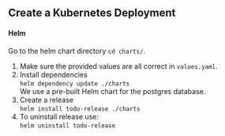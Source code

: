 ## Create a Kubernetes Deployment

#### Helm

Go to the helm chart directory `cd charts/`.
1. Make sure the provided values are all correct in `values.yaml`.
2. Install dependencies <br/>
`helm dependency update ./charts` <br/>
    We use a pre-built Helm chart for the postgres database.
3. Create a release <br/>
`helm install todo-release ./charts`
4. To uninstall release use: <br/>
`helm uninstall todo-release`

